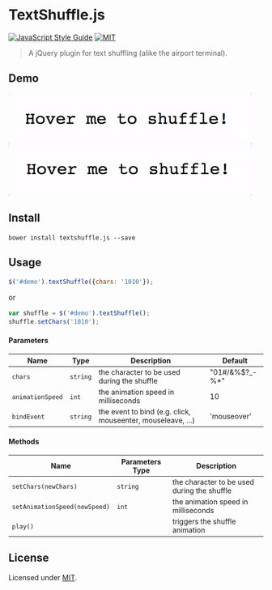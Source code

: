 TextShuffle.js
==============  
[![JavaScript Style Guide](https://img.shields.io/badge/code_style-standard-brightgreen.svg)](https://standardjs.com) [![MIT](https://img.shields.io/dub/l/vibe-d.svg)](https://github.com/alexprut/TextShuffle.js/blob/master/LICENSE)  

> A jQuery plugin for text shuffling (alike the airport terminal).

##  Demo
![Demo 1](https://github.com/alexprut/TextShuffle.js/raw/master/examples/demo-randombynary.gif)
![Demo 2](https://github.com/alexprut/TextShuffle.js/raw/master/examples/demo-randomchars.gif)

##  Install
```
bower install textshuffle.js --save
```

##  Usage
```javascript
$('#demo').textShuffle({chars: '1010'});
```
or
```javascript
var shuffle = $('#demo').textShuffle();
shuffle.setChars('1010');
```

#### Parameters
|Name|Type|Description|Default|
|----|----|-----------|-------|
|```chars```|```string```|the character to be used during the shuffle|"01#/&%$?\_-%\*"|
|```animationSpeed```|```int```|the animation speed in milliseconds|10|
|```bindEvent```|```string```|the event to bind (e.g. click, mouseenter, mouseleave, ...)|'mouseover'|


#### Methods
|Name|Parameters Type|Description|
|----|----|-----------|
|```setChars(newChars)```|```string```|the character to be used during the shuffle|
|```setAnimationSpeed(newSpeed)```|```int```|the animation speed in milliseconds|
|```play()```||triggers the shuffle animation|

##  License
Licensed under [MIT](https://github.com/alexprut/TextShuffle.js/blob/master/LICENSE).

